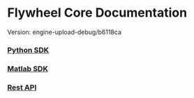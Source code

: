 # Flywheel Core Documentation
Version: engine-upload-debug/b6118ca

### [Python SDK](python/)

### [Matlab SDK](matlab/)

### [Rest API](swagger/index.html)

